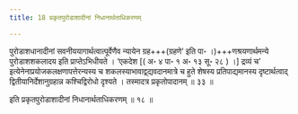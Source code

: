 ```yaml
---
title: 18 प्रकृतपुरोडाशादीनां निधानार्थताधिकरणम्

---
```


पुरोडाशधानादीनां सवनीययागार्थत्वात्पूर्वेणैव न्यायेन ग्रह+++(ग्रहणे’ इति पा॰ ।)+++णश्रयणार्थमन्ये पुरोडाशशकलादय इति प्राप्तेऽभिधीयते । ‘एकदेश \[( अ॰ ४ पा॰ १ अ॰ १३ सू॰ २८ ) ।\] द्रव्यं च’ इत्येनेनाप्रयोजकलक्षणापत्तेरन्यस्य च शकलस्याभावाद्व्द्यवदानमात्रे च हुते शेषस्य प्रतिपाद्यमानस्य दृष्टार्थत्वाद् द्वितीयानिर्देशानुग्रहान्न कश्चिद्विरोधो दृश्यते । तस्मादत्र प्रकृतोपादानम् ॥ ३३ ॥

इति प्रकृतपुरोडाशादीनां निधानार्थताधिकरणम् ॥ १८ ॥
